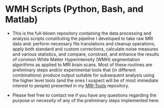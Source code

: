 # WMH Scripts (Python, Bash, and Matlab)
- This is the full-blown repository containing the data processing and analysis scripts constituting the pipeline I developed to take raw MRI data and: perform necessary file translations and cleanup operations, apply both standard and custom corrections, calculate noise measures and various statistics, and compare, constrast, and enhance the results of common White Matter Hyperintensity (WMH) segmentation algorithms as applied to MRI brain scans.  Most of these routines are preliminary steps and/or experimental tools that (in different combinations) produce output suitable for subsequent analysis using the higher level tools (and the ones I suspect will be of most immediate interest to people) presented in my [MRI-Tools](https://github.com/tessiert/MRI-Tools) repository.

- Please feel free to contact me if you have any questions regarding the purpose or necessity of any of the preliminary steps implemented here.
